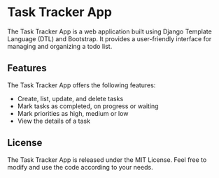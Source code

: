 # Task Tracker App
The Task Tracker App is a web application built using Django Template Language (DTL) and Bootstrap. It provides a user-friendly interface for managing and organizing a todo list.
## Features
The Task Tracker App offers the following features:
- Create, list, update, and delete tasks
- Mark tasks as completed, on progress or waiting
- Mark priorities as high, medium or low
- View the details of a task

## License
The Task Tracker App is released under the MIT License. Feel free to modify and use the code according to your needs.